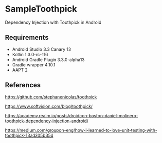 # SampleToothpick
Dependency Injection with Toothpick in Android

## Requirements

* Android Studio 3.3 Canary 13
* Kotlin 1.3.0-rc-116
* Android Gradle Plugin 3.3.0-alpha13
* Gradle wrapper 4.10.1
* AAPT 2

## References
https://github.com/stephanenicolas/toothpick

https://www.softvision.com/blog/toothpick/

https://academy.realm.io/posts/droidcon-boston-daniel-molinero-toothpick-dependency-injection-android/

https://medium.com/groupon-eng/how-i-learned-to-love-unit-testing-with-toothpick-13ad305b35d